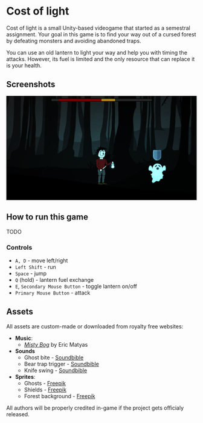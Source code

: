 # Cost of light
Cost of light is a small Unity-based videogame that started as a semestral assignment. Your goal in this game is to find your way out of a cursed forest by defeating monsters and avoiding abandoned traps.  

You can use an old lantern to light your way and help you with timing the attacks. However, its fuel is limited and the only resource that can replace it is your health.

## Screenshots
<img src="screenshot.png" alt="Game screenshot" width="600"/>

## How to run this game
TODO
### Controls
* `A, D` - move left/right
* `Left Shift` - run
* `Space` - jump
* `Q` (hold) - lantern fuel exchange
* `E`, `Secondary Mouse Button` - toggle lantern on/off
* `Primary Mouse Button` - attack
## Assets
All assets are custom-made or downloaded from royalty free websites:  
* **Music**:
  * *[Misty Bog](https://soundimage.org/fantasywonder/)* by Eric Matyas
* **Sounds**
  * Ghost bite - [Soundbible](http://soundbible.com/950-Bite.htmlhttp://soundbible.com/950-Bite.html)
  * Bear trap trigger - [Soundbible](http://soundbible.com/1980-Swords-Collide.html)
  * Knife swing - [Soundbible](http://soundbible.com/1176-Sword-Swing.html)
* **Sprites**:
  * Ghosts - [Freepik](https://www.freepik.com/free-vector/set-of-halloween-celebration-ghosts_1319234.htm)
  * Shields - [Freepik](https://www.freepik.com/free-vector/collection-of-blue-shields-in-flat-design_1086346.htm)
  * Forest background - [Freepik](https://www.freepik.com/free-vector/trunks-silhouettes-in-the-forest_843410.htm)

All authors will be properly credited in-game if the project gets officialy released.